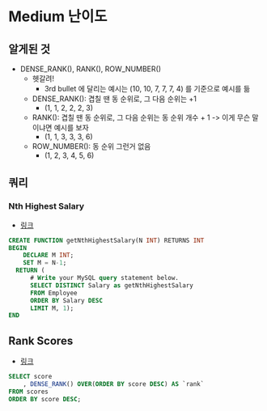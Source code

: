 # Medium 난이도
## 알게된 것
- DENSE_RANK(), RANK(), ROW_NUMBER()
  - 헷갈려!
    - 3rd bullet 에 달리는 예시는 (10, 10, 7, 7, 7, 4) 를 기준으로 예시를 듦
  - DENSE_RANK(): 겹칠 땐 동 순위로, 그 다음 순위는 +1 
    - (1, 1, 2, 2, 2, 3)
  - RANK(): 겹칠 땐 동 순위로, 그 다음 순위는 동 순위 개수 + 1 -> 이게 무슨 말이냐면 예시를 보자
    - (1, 1, 3, 3, 3, 6)
  - ROW_NUMBER(): 동 순위 그런거 없음
    - (1, 2, 3, 4, 5, 6)

## 쿼리
### Nth Highest Salary
- [링크](https://leetcode.com/problems/nth-highest-salary/)
```SQL
CREATE FUNCTION getNthHighestSalary(N INT) RETURNS INT
BEGIN
    DECLARE M INT;
    SET M = N-1;
  RETURN (
      # Write your MySQL query statement below.
      SELECT DISTINCT Salary as getNthHighestSalary
      FROM Employee
      ORDER BY Salary DESC
      LIMIT M, 1);
END
```

## Rank Scores
- [링크](https://leetcode.com/problems/rank-scores/)
```SQL
SELECT score
    , DENSE_RANK() OVER(ORDER BY score DESC) AS `rank`
FROM scores
ORDER BY score DESC;
```

